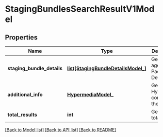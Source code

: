 # StagingBundlesSearchResultV1Model

## Properties
Name | Type | Description | Notes
------------ | ------------- | ------------- | -------------
**staging_bundle_details** | [**list[StagingBundleDetailsModel_]**](StagingBundleDetailsModel_.md) | Gets or sets agent Packages Details. | [optional] 
**additional_info** | [**HypermediaModel_**](HypermediaModel_.md) | Gets or sets Hypermedia content for the result. | [optional] 
**total_results** | **int** | Gets or sets total result. | [optional] 

[[Back to Model list]](../README.md#documentation-for-models) [[Back to API list]](../README.md#documentation-for-api-endpoints) [[Back to README]](../README.md)



